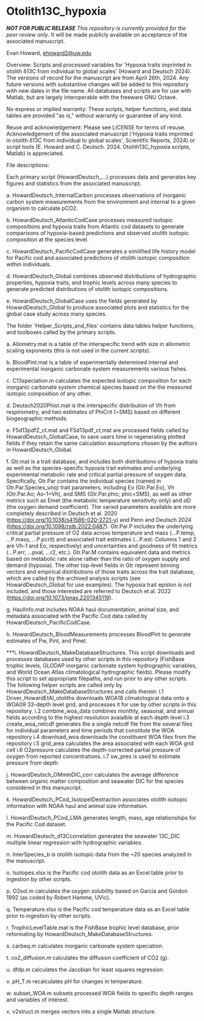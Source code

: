 # Otolith13C_hypoxia

***NOT FOR PUBLIC RELEASE*** 
_This repository is currently provided for the peer review only_. It will be made publicly available on acceptance of the associated manuscript.

Evan Howard, ehoward2@uw.edu

Overview:
Scripts and processed variables for 'Hypoxia traits imprinted in otolith δ13C from individual to global scales' (Howard and Deutsch 2024). The versions of record for the manuscript are from April 26th, 2024. Any future versions with substantive changes will be added to this repository with new dates in the file name. All databases and scripts are for use with Matlab, but are largely interoperable with the freeware GNU Octave.

No express or implied warranty: These scripts, helper functions, and data tables are provided "as is," without warranty or guarantee of any kind.

Reuse and acknowledgement: Please see LICENSE for terms of resuse. Acknowledgement of the associated manuscript ('Hypoxia traits imprinted in otolith δ13C from individual to global scales', Scientific Reports, 2024) or script tools (E. Howard and C. Deutsch. 2024. Otolith13C_hypoxia scripts, Matlab) is appreciated.

File descriptions:

Each primary script (HowardDeutsch_...) processes data and generates key figures and statistics from the associated manuscript.

a. HowardDeutsch_InternalCarbon processes observations of inorganic carbon system measurements from the environment and internal to a given organism to calculate pCO2. 

b. HowardDeutsch_AtlanticCodCase processes measured isotopic compositions and hypoxia traits from Atlantic cod datasets to generate comparisons of hypoxia-based predictions and observed otolith isotopic composition at the species level.

c. HowardDeutsch_PacificCodCase generates a similified life history model for Pacific cod and associated predictions of otolith isotopic composition within individuals.

d. HowardDeutsch_Global combines observed distributions of hydrographic properties, hypoxia traits, and trophic levels across many species to generate predicted distributions of otolith isotopic compositions. 

e. HowardDeutsch_GlobalCase uses the fields generated by HowardDeutsch_Global to produce associated plots and statistics for the global case study across many species. 

The folder 'Helper_Scripts_and_files' contains data tables helper functions, and toolboxes called by the primary scripts. 

a. Allometry.mat is a table of the interspecific trend with size in allometric scaling exponents (this is not used in the current scripts).

b. BloodPint.mat is a table of experimentally determined internal and experimental inorganic carbonate system measurements various fishes.

c. C13speciation.m calculates the expected isotopic composition for each inorganic carbonate system chemical species based on the the measured isotopic composition of any other.

d. Deutsch2020Phist.mat is the interspecific distribution of Vh from respirometry, and two estimates of PhiCrit (~SMS) based on different biogeographic methods.

e. F5d13pdfZ_ct.mat and F5d13pdf_ct,mat are processed fields called by HowardDeutsch_GlobalCase, to save users time in regenerating plotted fields if they retain the same calculation assumptions chosen by the authors in HowardDeutsch_Global.

f. Gtr.mat is a trait database, and includes both distributions of hypoxia traits as well as the species-specific hypoxia trait estimates and underlying experimental metabolic rate and critical partial pressure of oxygen data. Specifically, Gtr.Par contains the individual species (named in Gtr.Par.Species_unq) trait parameters, including Eo (Gtr.Par.Eo), Vh (Gtr.Par.Ao; Ao-1=Vh), and SMS (Gtr.Par.phic; phic=SMS), as well as other metrics such as Emet (the metabolic temperature sensitivity only) and αD (the oxygen demand coefficient). The varied parameters available are more completely described in Deutsch et al. 2020 (https://doi.org/10.1038/s41586-020-2721-y) and Penn and Deutsch 2024 (https://doi.org/10.1098/rstb.2022.0487). Gtr.Par.P includes the underlying critical partial pressure of O2 data across temperature and mass (...P.temp, ...P.mass, …P.pcrit) and associated trait estimates (…P.est: Columns 1 and 2 are Vh-1 and Eo, respectively) and uncertainties and goodness of fit metrics (…P.err, …pval, …r2, etc.). Gtr.Par.M contains equivalent data and metrics based on metabolic rate alone rather than the ratio of oxygen supply and demand (hypoxia). The other top-level fields in Gtr represent binning vectors and empirical distributions of those traits across the trait database, which are called by the archived analysis scripts (see HowardDeutsch_Global for use examples). The hypoxia trait epislon is not included, and those interested are referred to Deutsch et al. 2022 (https://doi.org/10.1073/pnas.2201345119).

g. HaulInfo.mat includes NOAA haul documentation, animal size, and metadata associated with the Pacific Cod data called by HowardDeutsch_PacificCodCase.

h. HowardDeutsch_BloodMeasurements processes BloodPint to generate estimates of Pw, Pint, and Pmet.

***i. HowardDeutsch_MakeDatabaseStructures. This script downloads and processes databases used by other scripts in this repository (FishBase trophic levels, GLODAP inorganic carbonate system hydrographic variables, and World Ocean Atlas climatological hydrographic fields). Please modify this script to set appropriate filepaths, and run prior to any other scripts. The following helper scripts are called only by HowardDeutsch_MakeDatabaseStructures and calls therein:
    i.1 Driver_HowardEtAl_otoliths downloads WOA18 climatological data onto a WOA09 33-depth level grid, and processes it for use by other scripts in this repository.
    i.2 combine_woa_data combines monthly, seasonal, and annual fields according to the highest resolution avaialble at each depth level
    i.3 create_woa_netcdf generates the a single netcdf file from the several files for individual parameters and time periods that constitute the WOA repository
    i.4 download_woa downloads the constituent WOA files from the repository
    i.5 grid_area calculates the area associated with each WOA grid cell
    i.6 O2pressure calculates the depth-corrected partial pressure of oxygen from reported concentrations.
    i.7 sw_pres is used to estimate pressure from depth

j. HowardDeutsch_OMminDIC_corr calculates the average difference between organic matter composition and seawater DIC for the species considered in this manuscript.

k. HowardDeutsch_PCod_IsotopeIDextraction associates otolith isotopic information with NOAA haul and animal size information.

l. HowardDeutsch_PCod_LMA generates length, mass, age relationships for the Pacific Cod dataset.

m. HowardDeutsch_d13Ccorrelation generates the seawater 13C_DIC multiple linear regression with hydrographic variables.

n. InterSpecies_b is otolith isotopic data from the ~20 species analyzed in the manuscript.

o. Isotopes.xlsx is the Pacific cod otolith data as an Excel table prior to ingestion by other scripts.

p. O2sol.m calculates the oxygen solubility based on Garcia and Gordon 1992 (as coded by Robert Hamme, UVic).

q. Temperature.xlsx is the Pacific cod temperature data as an Excel table prior to ingestion by other scripts.

r. TrophicLevelTable.mat is the FishBase trophic level database, prior reformating by HowardDeutsch_MakeDatabaseStructures.

s. carbeq.m calculates inorganic carbonate system speciation.

t. co2_diffusion.m calculates the diffusion coefficient of CO2 (g). 

u. dfdp.m calculates the Jacobian for least squares regression.

v. pH_T.m recalculates pH for changes in temperature.

w. subset_WOA.m subsets processed WOA fields to specific depth ranges and variables of interest.

x. v2struct.m merges vectors into a single Matlab structure.


